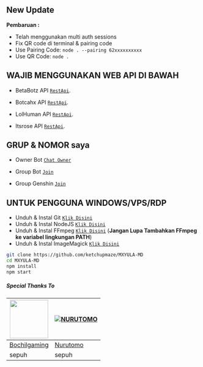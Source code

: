 ## New Update

**Pembaruan :**
- Telah menggunakan multi auth sessions 
- Fix QR code di terminal & pairing code
- Use Pairing Code: ```node . --pairing 62xxxxxxxxxx```
- Use QR Code: ```node .```

 ## WAJIB MENGGUNAKAN WEB API DI BAWAH
  
- BetaBotz API [`RestApi`](https://api.betabotz.org).
  
- Botcahx API [`RestApi`](https://api.botcahx.live).

- LolHuman API [`RestApi`](https://api.lolhuman.xyz).

- Itsrose API [`RestApi`](https://docs.itsrose.life).

## GRUP & NOMOR saya
- Owner Bot [`Chat Owner`](https://wa.me/6288225750488)

- Group Bot [`Join`](https://chat.whatsapp.com/FJRtTzRKxP8A2wT6fcCW3s)

- Group Genshin [`Join`](https://chat.whatsapp.com/LZCnnSQFPkF3C6zrDcH5n8)

## UNTUK PENGGUNA WINDOWS/VPS/RDP

* Unduh & Instal Git [`Klik Disini`](https://git-scm.com/downloads)
* Unduh & Instal NodeJS [`Klik Disini`](https://nodejs.org/en/download)
* Unduh & Instal FFmpeg [`Klik Disini`](https://ffmpeg.org/download.html) (**Jangan Lupa Tambahkan FFmpeg ke variabel lingkungan PATH**)
* Unduh & Instal ImageMagick [`Klik Disini`](https://imagemagick.org/script/download.php)

```bash
git clone https://github.com/ketchupmaze/MXYULA-MD
cd MXYULA-MD
npm install
npm start
```

##### Special Thanks To
<!--[![Nurutomo](https://github.com/Nurutomo.png?size=100)](https://github.com/Nurutomo)
[![BochilGaming](https://github.com/BochilGaming.png?size=100)](https://github.com/BochilGaming)
[![adiwajshing/Baileys](https://github.com/adiwajshing.png?size=100)](https://github.com/adiwajshing)-->
<a href="https://github.com/BochilGaming"><img src="https://github.com/BochilGaming.png?size=100" width="100" height="100"></a> | [![NURUTOMO](https://github.com/Nurutomo.png?size=100)](https://github.com/Nurutomo) 
---|---
[Bochilgaming](https://github.com/BochilGaming)  | [Nurutomo](https://github.com/Nurutomo)
sepuh | sepuh |

